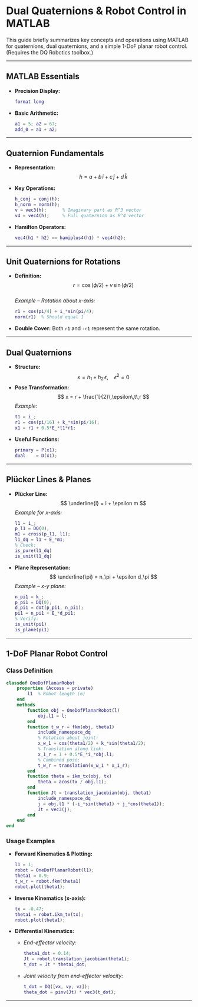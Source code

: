 
# Dual Quaternions & Robot Control in MATLAB

This guide briefly summarizes key concepts and operations using MATLAB for quaternions, dual quaternions, and a simple 1-DoF planar robot control. (Requires the DQ Robotics toolbox.)

---

## MATLAB Essentials

- **Precision Display:**  
  ```matlab
  format long
  ```

- **Basic Arithmetic:**
  ```matlab
  a1 = 5; a2 = 67;
  add_0 = a1 + a2;
  ```

---

## Quaternion Fundamentals

- **Representation:**  
  $$ h = a + b\,\hat{i} + c\,\hat{j} + d\,\hat{k} $$

- **Key Operations:**  
  ```matlab
  h_conj = conj(h);
  h_norm = norm(h);
  v = vec3(h);      % Imaginary part as R^3 vector
  v4 = vec4(h);     % Full quaternion as R^4 vector
  ```

- **Hamilton Operators:**  
  ```matlab
  vec4(h1 * h2) == hamiplus4(h1) * vec4(h2);
  ```

---

## Unit Quaternions for Rotations

- **Definition:**  
  $$ r = \cos(\phi/2) + v\,\sin(\phi/2) $$  
  *Example – Rotation about x-axis:*
  ```matlab
  r1 = cos(pi/4) + i_*sin(pi/4);
  norm(r1)  % Should equal 1
  ```
- **Double Cover:** Both `r1` and `-r1` represent the same rotation.

---

## Dual Quaternions

- **Structure:**  
  $$ x = h_1 + h_2\,\epsilon,\quad \epsilon^2 = 0 $$
- **Pose Transformation:**  
  $$ x = r + \frac{1}{2}\,\epsilon\,t\,r $$
  *Example:*
  ```matlab
  t1 = i_;
  r1 = cos(pi/16) + k_*sin(pi/16);
  x1 = r1 + 0.5*E_*t1*r1;
  ```
- **Useful Functions:**  
  ```matlab
  primary = P(x1);
  dual    = D(x1);
  ```

---

## Plücker Lines & Planes

- **Plücker Line:**  
  $$ \underline{l} = l + \epsilon m $$
  *Example for x-axis:*
  ```matlab
  l1 = i_;
  p_l1 = DQ(0);
  m1 = cross(p_l1, l1);
  l1_dq = l1 + E_*m1;
  % Check:
  is_pure(l1_dq)
  is_unit(l1_dq)
  ```

- **Plane Representation:**  
  $$ \underline{\pi} = n_\pi + \epsilon d_\pi $$
  *Example – x-y plane:*
  ```matlab
  n_pi1 = k_;
  p_pi1 = DQ(0);
  d_pi1 = dot(p_pi1, n_pi1);
  pi1 = n_pi1 + E_*d_pi1;
  % Verify:
  is_unit(pi1)
  is_plane(pi1)
  ```

---

## 1-DoF Planar Robot Control

### Class Definition

```matlab
classdef OneDofPlanarRobot
    properties (Access = private)
        l1  % Robot length (m)
    end
    methods
        function obj = OneDofPlanarRobot(l)
            obj.l1 = l;
        end
        function t_w_r = fkm(obj, theta1)
            include_namespace_dq
            % Rotation about joint:
            x_w_1 = cos(theta1/2) + k_*sin(theta1/2);
            % Translation along link:
            x_1_r = 1 + 0.5*E_*i_*obj.l1;
            % Combined pose:
            t_w_r = translation(x_w_1 * x_1_r);
        end
        function theta = ikm_tx(obj, tx)
            theta = acos(tx / obj.l1);
        end
        function Jt = translation_jacobian(obj, theta1)
            include_namespace_dq
            j = obj.l1 * (-i_*sin(theta1) + j_*cos(theta1));
            Jt = vec3(j);
        end
    end
end
```

### Usage Examples

- **Forward Kinematics & Plotting:**
  ```matlab
  l1 = 1;
  robot = OneDofPlanarRobot(l1);
  theta1 = 0.9;
  t_w_r = robot.fkm(theta1)
  robot.plot(theta1);
  ```

- **Inverse Kinematics (x-axis):**
  ```matlab
  tx = -0.47;
  theta1 = robot.ikm_tx(tx);
  robot.plot(theta1);
  ```

- **Differential Kinematics:**
  - *End-effector velocity:*
    ```matlab
    theta1_dot = 0.14;
    Jt = robot.translation_jacobian(theta1);
    t_dot = Jt * theta1_dot;
    ```
  - *Joint velocity from end-effector velocity:*
    ```matlab
    t_dot = DQ([vx, vy, vz]);
    theta_dot = pinv(Jt) * vec3(t_dot);
    ```

---
